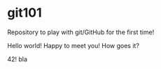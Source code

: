 # git101
Repository to play with git/GitHub for the first time!

Hello
world!
Happy to meet you!
How goes it?

42!
bla